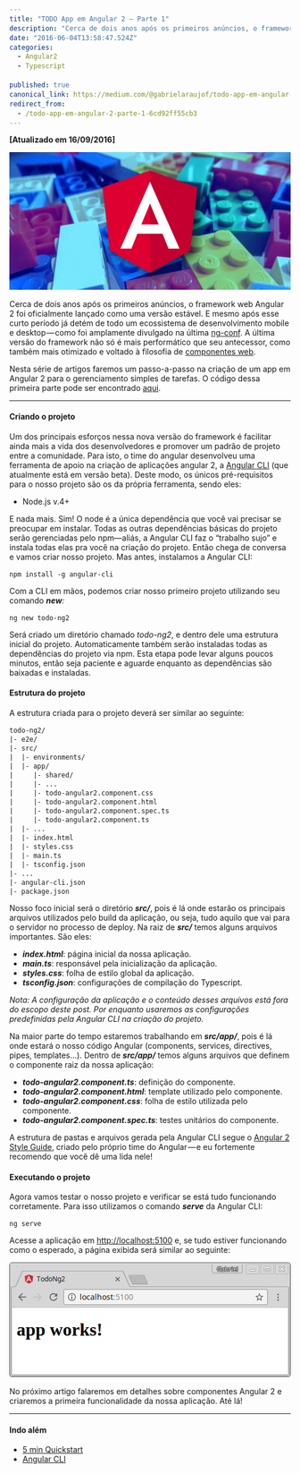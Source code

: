 ```yaml
---
title: "TODO App em Angular 2 — Parte 1"
description: "Cerca de dois anos após os primeiros anúncios, o framework web Angular 2 foi oficialmente lançado como uma versão estável. E mesmo após esse curto período já detém de todo um ecossistema de…"
date: "2016-06-04T13:58:47.524Z"
categories: 
  - Angular2
  - Typescript

published: true
canonical_link: https://medium.com/@gabrielaraujof/todo-app-em-angular-2-parte-1-6cd92ff55cb3
redirect_from:
  - /todo-app-em-angular-2-parte-1-6cd92ff55cb3
---
```


**\[Atualizado em 16/09/2016\]**

![](./asset-1.jpeg)

Cerca de dois anos após os primeiros anúncios, o framework web Angular 2 foi oficialmente lançado como uma versão estável. E mesmo após esse curto período já detém de todo um ecossistema de desenvolvimento mobile e desktop — como foi amplamente divulgado na última [ng-conf](https://www.youtube.com/watch?v=gdlpE9vPQFs). A última versão do framework não só é mais performático que seu antecessor, como também mais otimizado e voltado à filosofia de [componentes web](https://www.w3.org/wiki/WebComponents/).

Nesta série de artigos faremos um passo-a-passo na criação de um app em Angular 2 para o gerenciamento simples de tarefas. O código dessa primeira parte pode ser encontrado [aqui](https://gitlab.com/avantez/todo-ng2/tree/part1).

---

#### Criando o projeto

Um dos principais esforços nessa nova versão do framework é facilitar ainda mais a vida dos desenvolvedores e promover um padrão de projeto entre a comunidade. Para isto, o time do angular desenvolveu uma ferramenta de apoio na criação de aplicações angular 2, a [Angular CLI](https://github.com/angular/angular-cli) (que atualmente está em versão beta). Deste modo, os únicos pré-requisitos para o nosso projeto são os da própria ferramenta, sendo eles:

-   Node.js v.4+

E nada mais. Sim! O node é a única dependência que você vai precisar se preocupar em instalar. Todas as outras dependências básicas do projeto serão gerenciadas pelo npm—aliás, a Angular CLI faz o “trabalho sujo” e instala todas elas pra você na criação do projeto. Então chega de conversa e vamos criar nosso projeto. Mas antes, instalamos a Angular CLI:

```
npm install -g angular-cli
```

Com a CLI em mãos, podemos criar nosso primeiro projeto utilizando seu comando **_new_**_:_

```
ng new todo-ng2
```

Será criado um diretório chamado _todo-ng2_, e dentro dele uma estrutura inicial do projeto. Automaticamente também serão instaladas todas as dependências do projeto via npm. Esta etapa pode levar alguns poucos minutos, então seja paciente e aguarde enquanto as dependências são baixadas e instaladas.

#### Estrutura do projeto

A estrutura criada para o projeto deverá ser similar ao seguinte:

```
todo-ng2/
|- e2e/
|- src/
|  |- environments/ 
|  |- app/
|     |- shared/
|     |- ...
|     |- todo-angular2.component.css
|     |- todo-angular2.component.html
|     |- todo-angular2.component.spec.ts
|     |- todo-angular2.component.ts
|  |- ...
|  |- index.html
|  |- styles.css
|  |- main.ts
|  |- tsconfig.json
|- ...
|- angular-cli.json
|- package.json
```

Nosso foco inicial será o diretório **_src/_**, pois é lá onde estarão os principais arquivos utilizados pelo build da aplicação, ou seja, tudo aquilo que vai para o servidor no processo de deploy. Na raiz de **_src/_** temos alguns arquivos importantes. São eles:

-   **_index.html_**: página inicial da nossa aplicação.
-   **_main.ts_**: responsável pela inicialização da aplicação.
-   **_styles.css_**: folha de estilo global da aplicação.
-   **_tsconfig.json_**: configurações de compilação do Typescript.

_Nota: A configuração da aplicação e o conteúdo desses arquivos está fora do escopo deste post. Por enquanto usaremos as configurações predefinidas pela Angular CLI na criação do projeto._

Na maior parte do tempo estaremos trabalhando em **_src/app/_**, pois é lá onde estará o nosso código Angular (components, services, directives, pipes, templates...). Dentro de **_src/app/_** temos alguns arquivos que definem o componente raiz da nossa aplicação:

-   **_todo-angular2.component.ts_**: definição do componente.
-   **_todo-angular2.component.html_**: template utilizado pelo componente.
-   **_todo-angular2.component.css_**: folha de estilo utilizada pelo componente.
-   **_todo-angular2.component.spec.ts_**: testes unitários do componente.

A estrutura de pastas e arquivos gerada pela Angular CLI segue o [Angular 2 Style Guide](https://angular.io/styleguide), criado pelo próprio time do Angular — e eu fortemente recomendo que você dê uma lida nele!

#### Executando o projeto

Agora vamos testar o nosso projeto e verificar se está tudo funcionando corretamente. Para isso utilizamos o comando **_serve_** da Angular CLI:

```
ng serve
```

Acesse a aplicação em [http://localhost:5100](http://localhost:5100) e, se tudo estiver funcionando como o esperado, a página exibida será similar ao seguinte:

![](./asset-2.png)

No próximo artigo falaremos em detalhes sobre componentes Angular 2 e criaremos a primeira funcionalidade da nossa aplicação. Até lá!

---

#### Indo além

-   [5 min Quickstart](https://angular.io/docs/ts/latest/quickstart.html)
-   [Angular CLI](https://github.com/angular/angular-cli)

